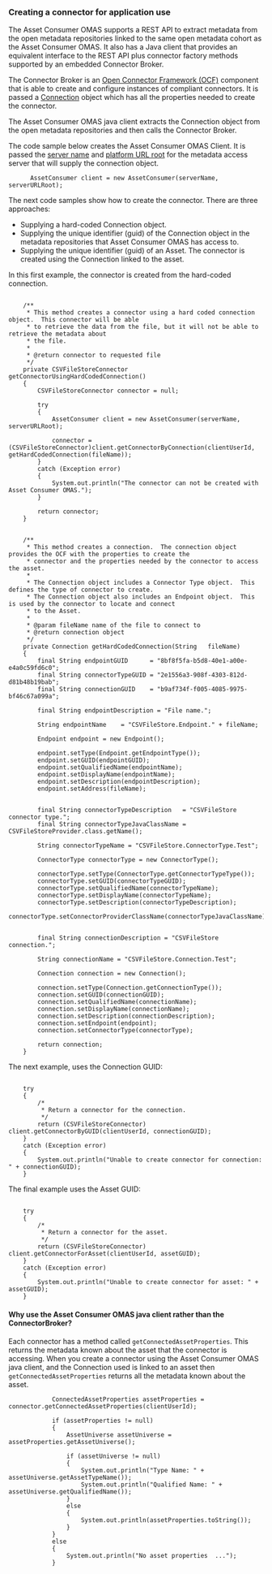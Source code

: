 <!-- SPDX-License-Identifier: CC-BY-4.0 -->
<!-- Copyright Contributors to the ODPi Egeria project. -->

### Creating a connector for application use

The Asset Consumer OMAS supports a REST API to extract metadata from the open metadata repositories linked to the same open metadata cohort as the Asset Consumer OMAS.  It also has a Java client that provides an equivalent interface to the REST API plus connector factory methods supported by an embedded Connector Broker.  

The Connector Broker is an [Open Connector Framework (OCF)](/frameworks/ocf/overview) component that is able to create and configure instances of compliant connectors.  It is passed a [Connection](/concepts/connection) object which has all the properties needed to create the connector.  

The Asset Consumer OMAS java client extracts the Connection object from the open metadata repositories and then calls the Connector Broker.

The code sample below creates the Asset Consumer OMAS Client. It is passed the [server name](/concepts/server-name) and [platform URL root](/concepts/platform-url-root) for the metadata access server that will supply the connection object.

```
      AssetConsumer client = new AssetConsumer(serverName, serverURLRoot);

```
The next code samples show how to create the connector.  There are three approaches:

* Supplying a hard-coded Connection object.
* Supplying the unique identifier (guid) of the Connection object in the metadata repositories that Asset Consumer OMAS has access to.
* Supplying the unique identifier (guid) of an Asset.  The connector is created using the Connection linked to the asset.

In this first example, the connector is created from the hard-coded connection.

```

    /**
     * This method creates a connector using a hard coded connection object.  This connector will be able
     * to retrieve the data from the file, but it will not be able to retrieve the metadata about
     * the file.
     *
     * @return connector to requested file
     */
    private CSVFileStoreConnector getConnectorUsingHardCodedConnection()
    {
        CSVFileStoreConnector connector = null;

        try
        {
            AssetConsumer client = new AssetConsumer(serverName, serverURLRoot);

            connector = (CSVFileStoreConnector)client.getConnectorByConnection(clientUserId, getHardCodedConnection(fileName));
        }
        catch (Exception error)
        {
            System.out.println("The connector can not be created with Asset Consumer OMAS.");
        }

        return connector;
    }
    
    
    /**
     * This method creates a connection.  The connection object provides the OCF with the properties to create the
     * connector and the properties needed by the connector to access the asset.
     *
     * The Connection object includes a Connector Type object.  This defines the type of connector to create.
     * The Connection object also includes an Endpoint object.  This is used by the connector to locate and connect
     * to the Asset.
     *
     * @param fileName name of the file to connect to
     * @return connection object
     */
    private Connection getHardCodedConnection(String   fileName)
    {
        final String endpointGUID      = "8bf8f5fa-b5d8-40e1-a00e-e4a0c59fd6c0";
        final String connectorTypeGUID = "2e1556a3-908f-4303-812d-d81b48b19bab";
        final String connectionGUID    = "b9af734f-f005-4085-9975-bf46c67a099a";

        final String endpointDescription = "File name.";

        String endpointName    = "CSVFileStore.Endpoint." + fileName;

        Endpoint endpoint = new Endpoint();

        endpoint.setType(Endpoint.getEndpointType());
        endpoint.setGUID(endpointGUID);
        endpoint.setQualifiedName(endpointName);
        endpoint.setDisplayName(endpointName);
        endpoint.setDescription(endpointDescription);
        endpoint.setAddress(fileName);


        final String connectorTypeDescription   = "CSVFileStore connector type.";
        final String connectorTypeJavaClassName = CSVFileStoreProvider.class.getName();

        String connectorTypeName = "CSVFileStore.ConnectorType.Test";

        ConnectorType connectorType = new ConnectorType();

        connectorType.setType(ConnectorType.getConnectorTypeType());
        connectorType.setGUID(connectorTypeGUID);
        connectorType.setQualifiedName(connectorTypeName);
        connectorType.setDisplayName(connectorTypeName);
        connectorType.setDescription(connectorTypeDescription);
        connectorType.setConnectorProviderClassName(connectorTypeJavaClassName);


        final String connectionDescription = "CSVFileStore connection.";

        String connectionName = "CSVFileStore.Connection.Test";

        Connection connection = new Connection();

        connection.setType(Connection.getConnectionType());
        connection.setGUID(connectionGUID);
        connection.setQualifiedName(connectionName);
        connection.setDisplayName(connectionName);
        connection.setDescription(connectionDescription);
        connection.setEndpoint(endpoint);
        connection.setConnectorType(connectorType);

        return connection;
    }
```

The next example, uses the Connection GUID:

```

    try
    {
        /*
         * Return a connector for the connection.
         */
        return (CSVFileStoreConnector) client.getConnectorByGUID(clientUserId, connectionGUID);
    }
    catch (Exception error)
    {
        System.out.println("Unable to create connector for connection: " + connectionGUID);
    }

```

The final example uses the Asset GUID:

```

    try
    {
        /*
         * Return a connector for the asset.
         */
        return (CSVFileStoreConnector) client.getConnectorForAsset(clientUserId, assetGUID);
    }
    catch (Exception error)
    {
        System.out.println("Unable to create connector for asset: " + assetGUID);
    }

```

#### Why use the Asset Consumer OMAS java client rather than the ConnectorBroker?

Each connector has a method called `getConnectedAssetProperties`.  This returns the metadata known about the asset that the connector is accessing. When you create a connector using the Asset Consumer OMAS java client, and the Connection used is linked to an asset then `getConnectedAssetProperties` returns all the metadata known about the asset.

```
            ConnectedAssetProperties assetProperties = connector.getConnectedAssetProperties(clientUserId);

            if (assetProperties != null)
            {
                AssetUniverse assetUniverse = assetProperties.getAssetUniverse();

                if (assetUniverse != null)
                {
                    System.out.println("Type Name: " + assetUniverse.getAssetTypeName());
                    System.out.println("Qualified Name: " + assetUniverse.getQualifiedName());
                }
                else
                {
                    System.out.println(assetProperties.toString());
                }
            }
            else
            {
                System.out.println("No asset properties  ...");
            }
```


